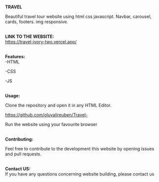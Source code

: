 
<b> <br>TRAVEL<br></b>
</h1>
Beautiful travel tour website using html css javascript. Navbar, carousel, cards, footers. img responsive.


<b><br>LINK TO THE WEBSITE: <br> </b>
https://travel-ivory-two.vercel.app/

<b> <br>Features: <br> </b>
-HTML

-CSS

-JS

<b> <br>Usage: <br> </b>

Clone the repository and open it in any HTML Editor.

https://github.com/oluyalireuben/Travel-

Run the website using your favourite browser


<b> <br>Contributing: <br> </b>

Feel free to contribute to the development this website by opening issues and pull requests.

<b> <br>Contact US: <br> </b>
If you have any questions concerning website building, please contact us
